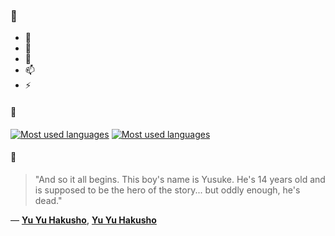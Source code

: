 ### 👋

- 🔭
- 🌱
- 💬
- 📫
- ⚡

#### 🧏

[![Most used languages](https://github-readme-stats-aynah.vercel.app/api/top-langs/?username=aynh&theme=solarized-dark&langs_count=6&layout=compact&hide_title=true)](https://github.com/anuraghazra/github-readme-stats#gh-dark-mode-only)
[![Most used languages](https://github-readme-stats-aynah.vercel.app/api/top-langs/?username=aynh&theme=solarized-light&langs_count=6&layout=compact&hide_title=true)](https://github.com/anuraghazra/github-readme-stats#gh-light-mode-only)

#### 💬

> "And so it all begins. This boy's name is Yusuke. He's 14 years old and is supposed to be the hero of the story... but oddly enough, he's dead."

&mdash; [**Yu Yu Hakusho**](https://myanimelist.net/character.php?q=Yu%20Yu%20Hakusho&cat=character), [**Yu Yu Hakusho**](https://myanimelist.net/search/all?q=Yu%20Yu%20Hakusho&cat=all)

